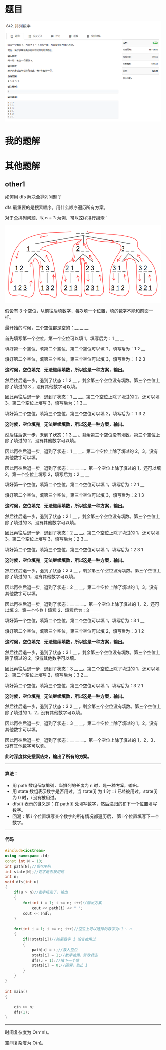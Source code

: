 # 题目

![image-20230530230040591](image/image-20230530230040591.png)

# 我的题解





# 其他题解

## other1

如何用 dfs 解决全排列问题？

dfs 最重要的是搜索顺序。用什么顺序遍历所有方案。

对于全排列问题，以 n = 3 为例，可以这样进行搜索：

![深度优先遍历.png](image/55289_0cd4222d73-深度优先遍历.png)

假设有 3 个空位，从前往后填数字，每次填一个位置，填的数字不能和前面一样。

最开始的时候，三个空位都是空的：\_\_ \_\_ \_\_

首先填写第一个空位，第一个空位可以填 1，填写后为：1 \_\_ \_\_

填好第一个空位，填第二个空位，第二个空位可以填 2，填写后为：1 2 \_\_

填好第二个空位，填第三个空位，第三个空位可以填 3，填写后为： 1 2 3

**这时候，空位填完，无法继续填数，所以这是一种方案，输出。**

然后往后退一步，退到了状态：1 2 \_\_ 。剩余第三个空位没有填数。第三个空位上除了填过的 3 ，没有其他数字可以填。

因此再往后退一步，退到了状态：1 \_\_ \_\_。第二个空位上除了填过的 2，还可以填 3。第二个空位上填写 3，填写后为：1 3 \_\_

填好第二个空位，填第三个空位，第三个空位可以填 2，填写后为： 1 3 2

**这时候，空位填完，无法继续填数，所以这是一种方案，输出。**

然后往后退一步，退到了状态：1 3 \_\_ 。剩余第三个空位没有填数。第三个空位上除了填过的 2，没有其他数字可以填。

因此再往后退一步，退到了状态：1 \_\_ \_\_。第二个空位上除了填过的 2，3，没有其他数字可以填。

因此再往后退一步，退到了状态：\_\_ \_\_ \_\_。第一个空位上除了填过的 1，还可以填 2。第一个空位上填写 2，填写后为：2 \_\_ \_\_

填好第一个空位，填第二个空位，第二个空位可以填 1，填写后为：2 1 \_\_

填好第二个空位，填第三个空位，第三个空位可以填 3，填写后为：2 1 3

**这时候，空位填完，无法继续填数，所以这是一种方案，输出。**

然后往后退一步，退到了状态：2 1 \_\_ 。剩余第三个空位没有填数。第三个空位上除了填过的 3，没有其他数字可以填。

因此再往后退一步，退到了状态：2 \_\_ \_\_。第二个空位上除了填过的 1，还可以填 3。第二个空位上填写 3，填写后为：2 3 \_\_

填好第二个空位，填第三个空位，第三个空位可以填 1，填写后为：2 3 1

**这时候，空位填完，无法继续填数，所以这是一种方案，输出。**

然后往后退一步，退到了状态：2 3 \_\_ 。剩余第三个空位没有填数。第三个空位上除了填过的 1，没有其他数字可以填。

因此再往后退一步，退到了状态：2 \_\_ \_\_。第二个空位上除了填过的 1，3，没有其他数字可以填。

因此再往后退一步，退到了状态：\_\_ \_\_ \_\_。第一个空位上除了填过的 1，2，还可以填 3。第一个空位上填写 3，填写后为：3 \_\_ \_\_

填好第一个空位，填第二个空位，第二个空位可以填 1，填写后为：3 1 \_\_

填好第二个空位，填第三个空位，第三个空位可以填 2，填写后为：3 1 2

**这时候，空位填完，无法继续填数，所以这是一种方案，输出。**

然后往后退一步，退到了状态：3 1 \_\_ 。剩余第三个空位没有填数。第三个空位上除了填过的 2，没有其他数字可以填。

因此再往后退一步，退到了状态：3 \_\_ \_\_。第二个空位上除了填过的 1，还可以填 2。第二个空位上填写 2，填写后为：3 2 \_\_

填好第二个空位，填第三个空位，第三个空位可以填 1，填写后为：3 2 1

**这时候，空位填完，无法继续填数，所以这是一种方案，输出。**

然后往后退一步，退到了状态：3 2 \_\_ 。剩余第三个空位没有填数。第三个空位上除了填过的 1，2，没有其他数字可以填。

因此再往后退一步，退到了状态：3 \_\_ \_\_。第二个空位上除了填过的 1，2，没有其他数字可以填。

因此再往后退一步，退到了状态：\_\_ \_\_ \_\_。第一个空位上除了填过的 1，2，3，没有其他数字可以填。

**此时深度优先搜索结束，输出了所有的方案。**

___

#### 算法：

-   用 path 数组保存排列，当排列的长度为 n 时，是一种方案，输出。
-   用 state 数组表示数字是否用过。当 state\[i\] 为 1 时：i 已经被用过，state\[i\] 为 0 时，i 没有被用过。
-   dfs(i) 表示的含义是：在 path\[i\] 处填写数字，然后递归的在下一个位置填写数字。
-   回溯：第 i 个位置填写某个数字的所有情况都遍历后， 第 i 个位置填写下一个数字。

___

#### 代码

```cpp
#include<iostream>
using namespace std;
const int N = 10;
int path[N];//保存序列
int state[N];//数字是否被用过
int n;
void dfs(int u)
{
    if(u > n)//数字填完了，输出
    {
        for(int i = 1; i <= n; i++)//输出方案
            cout << path[i] << " ";
        cout << endl;
    }

    for(int i = 1; i <= n; i++)//空位上可以选择的数字为:1 ~ n
    {
        if(!state[i])//如果数字 i 没有被用过
        {
            path[u] = i;//放入空位
            state[i] = 1;//数字被用，修改状态
            dfs(u + 1);//填下一个位
            state[i] = 0;//回溯，取出 i
        }
    }
}

int main()
{

    cin >> n;
    dfs(1);
}

```

___

时间复杂度为 O(n\*n!)。

空间复杂度为 O(n)。

